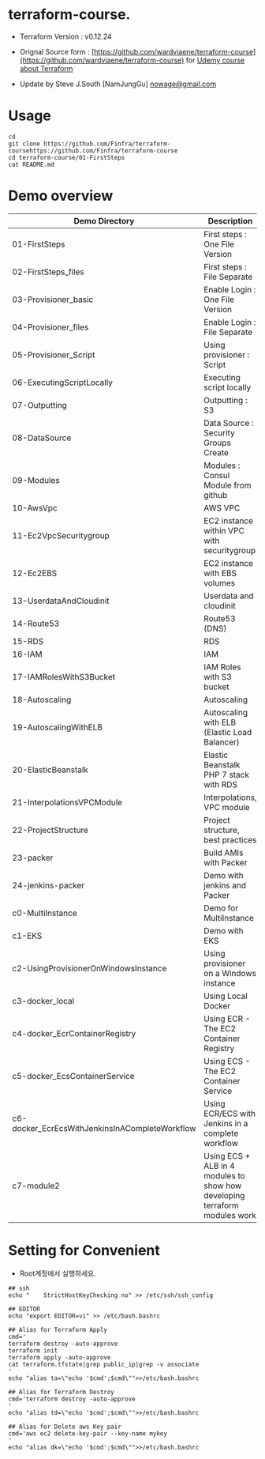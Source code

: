 # terraform-course.
* Terraform Version : v0.12.24

* Orignal Source form : [https://github.com/wardviaene/terraform-course](https://github.com/wardviaene/terraform-course) for  [Udemy course about Terraform](https://www.udemy.com/learn-devops-infrastructure-automation-with-terraform/?couponCode=TERRAFORM_GIT)
* Update by Steve J.South [NamJungGu] <nowage@gmail.com>

# Usage
```
cd
git clone https://github.com/Finfra/terraform-coursehttps://github.com/Finfra/terraform-course
cd terraform-course/01-FirstSteps
cat README.md
```

# Demo overview
Demo Directory                                  | Description
------------------------------------------------| -------------
01-FirstSteps                                   | First steps : One File Version
02-FirstSteps_files                             | First steps : File Separate
03-Provisioner_basic                            | Enable Login : One File Version
04-Provisioner_files                            | Enable Login : File Separate
05-Provisioner_Script                           | Using provisioner : Script
06-ExecutingScriptLocally                       | Executing script locally
07-Outputting                                   | Outputting : S3
08-DataSource                                   | Data Source : Security Groups Create
09-Modules                                      | Modules : Consul Module from github
10-AwsVpc                                       | AWS VPC
11-Ec2VpcSecuritygroup                          | EC2 instance within VPC with securitygroup
12-Ec2EBS                                       | EC2 instance with EBS volumes
13-UserdataAndCloudinit                         | Userdata and cloudinit
14-Route53                                      | Route53 (DNS)
15-RDS                                          | RDS
16-IAM                                          | IAM
17-IAMRolesWithS3Bucket                         | IAM Roles with S3 bucket
18-Autoscaling                                  | Autoscaling
19-AutoscalingWithELB                           | Autoscaling with ELB (Elastic Load Balancer)
20-ElasticBeanstalk                             | Elastic Beanstalk PHP 7 stack with RDS
21-InterpolationsVPCModule                      | Interpolations, VPC module
22-ProjectStructure                             | Project structure, best practices
23-packer                                       | Build AMIs with Packer
24-jenkins-packer                               | Demo with jenkins and Packer
c0-MultiInstance                                | Demo for MultiInstance
c1-EKS                                          | Demo with EKS
c2-UsingProvisionerOnWindowsInstance            | Using provisioner on a Windows instance
c3-docker_local                                 | Using Local Docker
c4-docker_EcrContainerRegistry                  | Using ECR - The EC2 Container Registry
c5-docker_EcsContainerService                   | Using ECS - The EC2 Container Service
c6-docker_EcrEcsWithJenkinsInACompleteWorkflow  | Using ECR/ECS with Jenkins in a complete workflow
c7-module2                                      | Using ECS + ALB in 4 modules to show how developing terraform modules work

# Setting for Convenient
* Root계정에서 실행하세요.
```
## ssh
echo "    StrictHostKeyChecking no" >> /etc/ssh/ssh_config

## EDITOR
echo "export EDITOR=vi" >> /etc/bash.bashrc

## Alias for Terraform Apply
cmd='
terraform destroy -auto-approve
terraform init
terraform apply -auto-approve
cat terraform.tfstate|grep public_ip|grep -v associate
'
echo "alias ta=\"echo '$cmd';$cmd\"">>/etc/bash.bashrc

## Alias for Terraform Destroy
cmd='terraform destroy -auto-approve
'
echo "alias td=\"echo '$cmd';$cmd\"">>/etc/bash.bashrc

## Alias for Delete aws Key pair
cmd='aws ec2 delete-key-pair --key-name mykey
'
echo "alias dk=\"echo '$cmd';$cmd\"">>/etc/bash.bashrc
```
